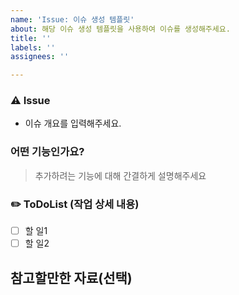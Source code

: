 ```yaml
---
name: 'Issue: 이슈 생성 템플릿'
about: 해당 이슈 생성 템플릿을 사용하여 이슈를 생성해주세요.
title: ''
labels: ''
assignees: ''

---
```


### ⚠️ Issue
- 이슈 개요를 입력해주세요.

### 어떤 기능인가요?
> 추가하려는 기능에 대해 간결하게 설명해주세요

### ✏️ ToDoList (작업 상세 내용)
- [ ] 할 일1
- [ ] 할 일2

## 참고할만한 자료(선택)
